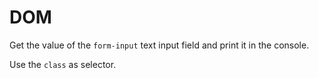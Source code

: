 # DOM

Get the value of the `form-input` text input field and print it in the console.

  Use the `class` as selector.

